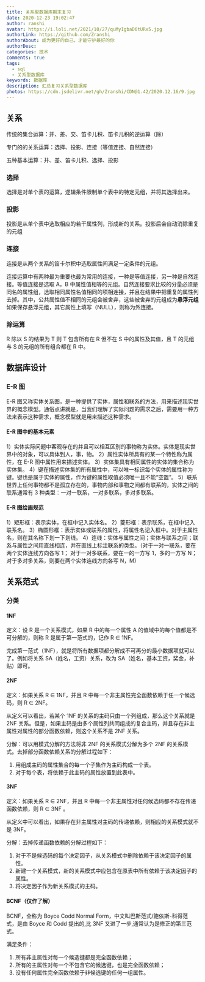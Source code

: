```yaml
---
title: 关系型数据库期末复习
date: 2020-12-23 19:02:47
author: ranshi
avatar: https://i.loli.net/2021/10/27/quMyIgbaD6tURx5.jpg
authorLink: https://github.com/Zranshi
authorAbout: 成为更好的自己，才能守护最好的你
authorDesc:
categories: 技术
comments: true
tags:
  - sql
  - 关系型数据库
keywords: 数据库
description: 汇总复习关系型数据库
photos: https://cdn.jsdelivr.net/gh/Zranshi/CDN@1.42/2020.12.16/9.jpg
---
```


## 关系

传统的集合运算：并、差、交、笛卡儿积、笛卡儿积的逆运算（除）

专门的的关系运算：选择、投影、连接（等值连接、自然连接）

五种基本运算：并、差、笛卡儿积、选择、投影

### 选择

选择是对单个表的运算，逻辑条件限制单个表中的特定元组，并将其选择出来。

### 投影

投影是从单个表中选取相应的若干属性列，形成新的关系。投影后会自动消除重复的元组

### 连接

连接是从两个关系的笛卡尔积中选取属性间满足一定条件的元组。

连接运算中有两种最为重要也最为常用的连接，一种是等值连接，另一种是自然连接。等值连接是选取 A，B 中属性值相等的元组。自然连接要求比较的分量必须是同名的属性组，选取相同属性名值相同的项相连接，并且在结果中把重复的属性列去掉。其中，公共属性值不相同的元组会被舍弃，这些被舍弃的元组成为**悬浮元组** 如果保存悬浮元组，其它属性上填写（NULL），则称为外连接。

### 除运算

R 除以 S 的结果为 T 则 T 包含所有在 R 但不在 S 中的属性及其值，且 T 的元组与 S 的元组的所有组合都在 R 中。

## 数据库设计

### E-R 图

E-R 图又称实体关系图，是一种提供了实体，属性和联系的方法，用来描述现实世界的概念模型。通俗点讲就是，当我们理解了实际问题的需求之后，需要用一种方法来表示这种需求，概念模型就是用来描述这种需求。

#### E-R 图中的基本元素

1）实体实际问题中客观存在的并且可以相互区别的事物称为实体。实体是现实世界中的对象，可以具体到人，事，物。 2）属性实体所具有的某一个特性称为属性，在 E-R 图中属性用来描述实体。 3）实体集具有相同属性的实体的集合称为实体集。 4）键在描述实体集的所有属性中，可以唯一标识每个实体的属性称为键。键也是属于实体的属性，作为键的属性取值必须唯一且不能“空置”。 5）联系世界上任何事物都不是孤立存在的，事物内部和事物之间都有联系的，实体之间的联系通常有 3 种类型：一对一联系，一对多联系，多对多联系。

#### E-R 图绘画规范

1）矩形框：表示实体，在框中记入实体名。 2）菱形框：表示联系，在框中记入联系名。 3）椭圆形框：表示实体或联系的属性，将属性名记入框中。对于主属性名，则在其名称下划一下划线。 4）连线：实体与属性之间；实体与联系之间；联系与属性之间用直线相连，并在直线上标注联系的类型。（对于一对一联系，要在两个实体连线方向各写 1； 对于一对多联系，要在一的一方写 1，多的一方写 N；对于多对多关系，则要在两个实体连线方向各写 N，M)

## 关系范式

### 分类

#### 1NF

定义：设 R 是一个关系模式，如果 R 中的每一个属性 A 的值域中的每个值都是不可分解的，则称 R 是属于第一范式的，记作 R ∈ 1NF。

完成第一范式（1NF），就是将所有数据项都分解成不可再分的最小数据项就可以了。例如将关系 SA（姓名，工资）关系，改为 SA（姓名，基本工资，奖金，补贴）即可。

#### 2NF

定义：如果关系 R ∈ 1NF，并且 R 中每一个非主属性完全函数依赖于任一个候选码，则 R ∈ 2NF。

从定义可以看出，若某个 1NF 的关系的主码只由一个列组成，那么这个关系就是 2NF 关系。但是，如果主码是由多个属性列共同组成的复合主码，并且存在非主属性对属性的部分函数依赖，则这个关系不是 2NF 关系。

分解：可以用模式分解的方法将非 2NF 的关系模式分解为多个 2NF 的关系模式。去掉部分函数依赖关系的分解过程如下：

1. 用组成主码的属性集合的每一个子集作为主码构成一个表。
2. 对于每个表，将依赖于此主码的属性放置到此表中。

#### 3NF

定义：如果关系 R ∈ 2NF，并且 R 中每一个非主属性对任何候选码都不存在传递函数依赖，则 R ∈ 3NF 。

从定义中可以看出，如果存在非主属性对主码的传递依赖，则相应的关系模式就不是 3NF。

分解：去掉传递函数依赖的分解过程如下：

1. 对于不是候选码的每个决定因子，从关系模式中删除依赖于该决定因子的属性。
2. 新建一个关系模式，新的关系模式中应包含在原表中所有依赖于该决定因子的属性。
3. 将决定因子作为新关系模式的主码。

#### BCNF（仅作了解）

BCNF，全称为 Boyce Codd Normal Form，中文叫巴斯范式/鲍依斯-科得范式，是由 Boyce 和 Codd 提出的,比 3NF 又进了一步,通常认为是修正的第三范式。

满足条件：

1. 所有非主属性对每一个候选键都是完全函数依赖；
2. 所有的主属性对每一个不包含它的候选键，也是完全函数依赖；
3. 没有任何属性完全函数依赖于非候选键的任何一组属性。
